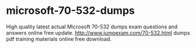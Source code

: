 # microsoft-70-532-dumps
High quality latest actual Microsoft 70-532 dumps exam questions and answers online free update. http://www.jumpexam.com/70-532.html dumps pdf training materials online free download.
